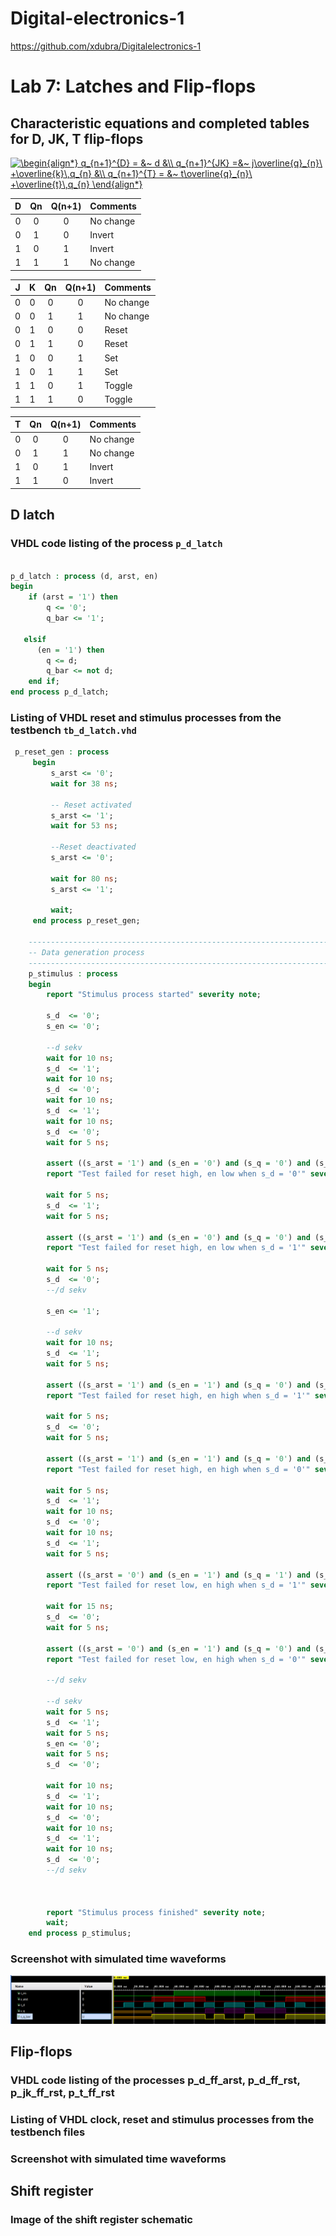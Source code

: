 # Digital-electronics-1
https://github.com/xdubra/Digitalelectronics-1
# Lab 7: Latches and Flip-flops

## Characteristic equations and completed tables for D, JK, T flip-flops

<a href="https://www.codecogs.com/eqnedit.php?latex=\dpi{120}&space;\begin{align*}&space;q_{n&plus;1}^{D}&space;=&space;&~&space;d&space;&\\&space;q_{n&plus;1}^{JK}&space;=&~&space;j\overline{q}_{n}\&space;&plus;\overline{k}\,q_{n}&space;&\\&space;q_{n&plus;1}^{T}&space;=&space;&~&space;t\overline{q}_{n}\&space;&plus;\overline{t}\,q_{n}&space;\end{align*}" target="_blank"><img src="https://latex.codecogs.com/gif.latex?\dpi{120}&space;\begin{align*}&space;q_{n&plus;1}^{D}&space;=&space;&~&space;d&space;&\\&space;q_{n&plus;1}^{JK}&space;=&~&space;j\overline{q}_{n}\&space;&plus;\overline{k}\,q_{n}&space;&\\&space;q_{n&plus;1}^{T}&space;=&space;&~&space;t\overline{q}_{n}\&space;&plus;\overline{t}\,q_{n}&space;\end{align*}" title="\begin{align*} q_{n+1}^{D} = &~ d &\\ q_{n+1}^{JK} =&~ j\overline{q}_{n}\ +\overline{k}\,q_{n} &\\ q_{n+1}^{T} = &~ t\overline{q}_{n}\ +\overline{t}\,q_{n} \end{align*}" /></a>

| D | Qn | Q(n+1) | Comments |
   | :-: | :-: | :-: | :-- |
   | 0 | 0 | 0 | No change |
   | 0 | 1 | 0 | Invert |
   | 1 | 0 | 1 | Invert |
   | 1 | 1 | 1 | No change |

   | J | K | Qn | Q(n+1) | Comments |
   | :-: | :-: | :-: | :-: | :-- |
   | 0 | 0 | 0 | 0 | No change |
   | 0 | 0 | 1 | 1 | No change |
   | 0 | 1 | 0 | 0 | Reset |
   | 0 | 1 | 1 | 0 | Reset |
   | 1 | 0 | 0 | 1 | Set |
   | 1 | 0 | 1 | 1 | Set |
   | 1 | 1 | 0 | 1 | Toggle |
   | 1 | 1 | 1 | 0 | Toggle |

   | T | Qn | Q(n+1) | Comments |
   | :-: | :-: | :-: | :-- |
   | 0 | 0 | 0 | No change |
   | 0 | 1 | 1 | No change |
   | 1 | 0 | 1 | Invert |
   | 1 | 1 | 0 | Invert |

## D latch
### VHDL code listing of the process ``` p_d_latch ```
```vhdl

p_d_latch : process (d, arst, en)
begin
    if (arst = '1') then
        q <= '0';
        q_bar <= '1';
            
   elsif
      (en = '1') then
        q <= d;
        q_bar <= not d;
    end if;
end process p_d_latch;

```

### Listing of VHDL reset and stimulus processes from the testbench ``` tb_d_latch.vhd ```
```vhdl
 p_reset_gen : process
     begin
         s_arst <= '0';
         wait for 38 ns;
         
         -- Reset activated
         s_arst <= '1';
         wait for 53 ns;

         --Reset deactivated
         s_arst <= '0';
        
         wait for 80 ns;
         s_arst <= '1';

         wait;
     end process p_reset_gen;

    --------------------------------------------------------------------
    -- Data generation process
    --------------------------------------------------------------------
    p_stimulus : process
    begin
        report "Stimulus process started" severity note;
        
        s_d  <= '0';
        s_en <= '0';
        
        --d sekv
        wait for 10 ns;
        s_d  <= '1';
        wait for 10 ns;
        s_d  <= '0';
        wait for 10 ns;
        s_d  <= '1';
        wait for 10 ns;
        s_d  <= '0';
        wait for 5 ns;
        
        assert ((s_arst = '1') and (s_en = '0') and (s_q = '0') and (s_q_bar = '1'))
        report "Test failed for reset high, en low when s_d = '0'" severity error;
        
        wait for 5 ns;
        s_d  <= '1';
        wait for 5 ns;
        
        assert ((s_arst = '1') and (s_en = '0') and (s_q = '0') and (s_q_bar = '1'))
        report "Test failed for reset high, en low when s_d = '1'" severity error;
        
        wait for 5 ns;
        s_d  <= '0';
        --/d sekv
        
        s_en <= '1';
        
        --d sekv
        wait for 10 ns;
        s_d  <= '1';
        wait for 5 ns;
        
        assert ((s_arst = '1') and (s_en = '1') and (s_q = '0') and (s_q_bar = '1'))
        report "Test failed for reset high, en high when s_d = '1'" severity error;
        
        wait for 5 ns;
        s_d  <= '0';
        wait for 5 ns;
        
        assert ((s_arst = '1') and (s_en = '1') and (s_q = '0') and (s_q_bar = '1'))
        report "Test failed for reset high, en high when s_d = '0'" severity error;          
        
        wait for 5 ns;
        s_d  <= '1';
        wait for 10 ns;
        s_d  <= '0';
        wait for 10 ns;
        s_d  <= '1';
        wait for 5 ns;
        
        assert ((s_arst = '0') and (s_en = '1') and (s_q = '1') and (s_q_bar = '0'))
        report "Test failed for reset low, en high when s_d = '1'" severity error;
        
        wait for 15 ns;
        s_d  <= '0';
        wait for 5 ns;
        
        assert ((s_arst = '0') and (s_en = '1') and (s_q = '0') and (s_q_bar = '1'))
        report "Test failed for reset low, en high when s_d = '0'" severity error;
        
        --/d sekv
        
        --d sekv
        wait for 5 ns;
        s_d  <= '1';
        wait for 5 ns;
        s_en <= '0';
        wait for 5 ns;
        s_d  <= '0';
   
        wait for 10 ns;
        s_d  <= '1';
        wait for 10 ns;
        s_d  <= '0';
        wait for 10 ns;
        s_d  <= '1';
        wait for 10 ns;
        s_d  <= '0';
        --/d sekv
        
        
    
        report "Stimulus process finished" severity note;
        wait;
    end process p_stimulus;
```
### Screenshot with simulated time waveforms
![Screenshot od EDA Playground](image7/Prve.png)

## Flip-flops
### VHDL code listing of the processes p_d_ff_arst, p_d_ff_rst, p_jk_ff_rst, p_t_ff_rst
### Listing of VHDL clock, reset and stimulus processes from the testbench files
### Screenshot with simulated time waveforms


## Shift register
### Image of the shift register schematic














